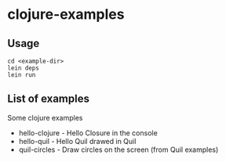 # clojure-examples

## Usage

 ```
 cd <example-dir>
 lein deps
 lein run
 ```

## List of examples

Some clojure examples

 * hello-clojure - Hello Closure in the console
 * hello-quil - Hello Quil drawed in Quil
 * quil-circles - Draw circles on the screen (from Quil examples)
